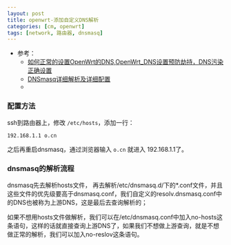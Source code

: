 ```yaml
---
layout: post
title: openwrt-添加自定义DNS解析
categories: [cm, openwrt]
tags: [network, 路由器, dnsmasq]
---
```


* 参考： 
  * [如何正常的设置OpenWrt的DNS,OpenWrt_DNS设置预防劫持，DNS污染正确设置](https://aisoa.cn/post-2093.html)
  * [DNSmasq详细解析及详细配置](https://cloud.tencent.com/developer/article/1174717)
  * []()


### 配置方法

ssh到路由器上，修改 `/etc/hosts`，添加一行：

`192.168.1.1 o.cn`

之后再重启dnsmasq，通过浏览器输入 `o.cn` 就进入 192.168.1.1了。


### dnsmasq的解析流程

dnsmasq先去解析hosts文件， 再去解析/etc/dnsmasq.d/下的*.conf文件，并且这些文件的优先级要高于dnsmasq.conf，我们自定义的resolv.dnsmasq.conf中的DNS也被称为上游DNS，这是最后去查询解析的；

如果不想用hosts文件做解析，我们可以在/etc/dnsmasq.conf中加入no-hosts这条语句，这样的话就直接查询上游DNS了，如果我们不想做上游查询，就是不想做正常的解析，我们可以加入no-reslov这条语句。





